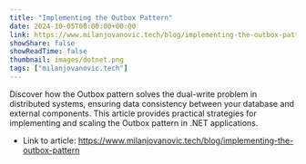 ```yaml
---
title: "Implementing the Outbox Pattern"
date: 2024-10-05T00:00:00+00:00
link: https://www.milanjovanovic.tech/blog/implementing-the-outbox-pattern
showShare: false
showReadTime: false
thumbnail: images/dotnet.png
tags: ["milanjovanovic.tech"]
---
```

Discover how the Outbox pattern solves the dual-write problem in distributed systems, ensuring data consistency between your database and external components. This article provides practical strategies for implementing and scaling the Outbox pattern in .NET applications.

- Link to article: https://www.milanjovanovic.tech/blog/implementing-the-outbox-pattern